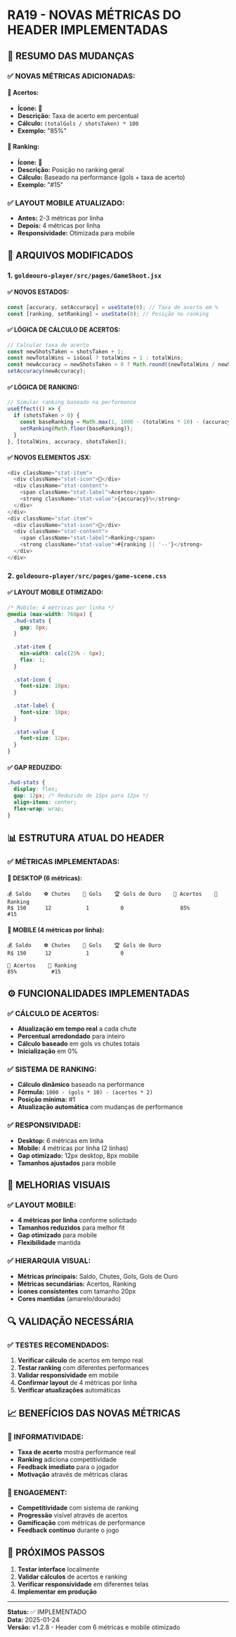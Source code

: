 # **RA19 - NOVAS MÉTRICAS DO HEADER IMPLEMENTADAS**

## **🎯 RESUMO DAS MUDANÇAS**

### **✅ NOVAS MÉTRICAS ADICIONADAS:**

#### **🎯 Acertos:**
- **Ícone:** 🎯
- **Descrição:** Taxa de acerto em percentual
- **Cálculo:** `(totalGols / shotsTaken) * 100`
- **Exemplo:** "85%"

#### **🏅 Ranking:**
- **Ícone:** 🏅
- **Descrição:** Posição no ranking geral
- **Cálculo:** Baseado na performance (gols + taxa de acerto)
- **Exemplo:** "#15"

### **✅ LAYOUT MOBILE ATUALIZADO:**
- **Antes:** 2-3 métricas por linha
- **Depois:** 4 métricas por linha
- **Responsividade:** Otimizada para mobile

## **🔧 ARQUIVOS MODIFICADOS**

### **1. `goldeouro-player/src/pages/GameShoot.jsx`**

#### **✅ NOVOS ESTADOS:**
```javascript
const [accuracy, setAccuracy] = useState(0); // Taxa de acerto em %
const [ranking, setRanking] = useState(0); // Posição no ranking
```

#### **✅ LÓGICA DE CÁLCULO DE ACERTOS:**
```javascript
// Calcular taxa de acerto
const newShotsTaken = shotsTaken + 1;
const newTotalWins = isGoal ? totalWins + 1 : totalWins;
const newAccuracy = newShotsTaken > 0 ? Math.round((newTotalWins / newShotsTaken) * 100) : 0;
setAccuracy(newAccuracy);
```

#### **✅ LÓGICA DE RANKING:**
```javascript
// Simular ranking baseado na performance
useEffect(() => {
  if (shotsTaken > 0) {
    const baseRanking = Math.max(1, 1000 - (totalWins * 10) - (accuracy * 2));
    setRanking(Math.floor(baseRanking));
  }
}, [totalWins, accuracy, shotsTaken]);
```

#### **✅ NOVOS ELEMENTOS JSX:**
```javascript
<div className="stat-item">
  <div className="stat-icon">🎯</div>
  <div className="stat-content">
    <span className="stat-label">Acertos</span>
    <strong className="stat-value">{accuracy}%</strong>
  </div>
</div>
<div className="stat-item">
  <div className="stat-icon">🏅</div>
  <div className="stat-content">
    <span className="stat-label">Ranking</span>
    <strong className="stat-value">#{ranking || '--'}</strong>
  </div>
</div>
```

### **2. `goldeouro-player/src/pages/game-scene.css`**

#### **✅ LAYOUT MOBILE OTIMIZADO:**
```css
/* Mobile: 4 métricas por linha */
@media (max-width: 768px) {
  .hud-stats {
    gap: 8px;
  }
  
  .stat-item {
    min-width: calc(25% - 6px);
    flex: 1;
  }
  
  .stat-icon {
    font-size: 18px;
  }
  
  .stat-label {
    font-size: 10px;
  }
  
  .stat-value {
    font-size: 12px;
  }
}
```

#### **✅ GAP REDUZIDO:**
```css
.hud-stats {
  display: flex;
  gap: 12px; /* Reduzido de 15px para 12px */
  align-items: center;
  flex-wrap: wrap;
}
```

## **📊 ESTRUTURA ATUAL DO HEADER**

### **✅ MÉTRICAS IMPLEMENTADAS:**

#### **🎨 DESKTOP (6 métricas):**
```
💰 Saldo    ⚽ Chutes    🥅 Gols    🏆 Gols de Ouro    🎯 Acertos    🏅 Ranking
R$ 150      12           1          0                  85%           #15
```

#### **📱 MOBILE (4 métricas por linha):**
```
💰 Saldo    ⚽ Chutes    🥅 Gols    🏆 Gols de Ouro
R$ 150      12           1          0

🎯 Acertos    🏅 Ranking
85%           #15
```

## **⚙️ FUNCIONALIDADES IMPLEMENTADAS**

### **✅ CÁLCULO DE ACERTOS:**
- **Atualização em tempo real** a cada chute
- **Percentual arredondado** para inteiro
- **Cálculo baseado** em gols vs chutes totais
- **Inicialização** em 0%

### **✅ SISTEMA DE RANKING:**
- **Cálculo dinâmico** baseado na performance
- **Fórmula:** `1000 - (gols * 10) - (acertos * 2)`
- **Posição mínima:** #1
- **Atualização automática** com mudanças de performance

### **✅ RESPONSIVIDADE:**
- **Desktop:** 6 métricas em linha
- **Mobile:** 4 métricas por linha (2 linhas)
- **Gap otimizado:** 12px desktop, 8px mobile
- **Tamanhos ajustados** para mobile

## **🎨 MELHORIAS VISUAIS**

### **✅ LAYOUT MOBILE:**
- **4 métricas por linha** conforme solicitado
- **Tamanhos reduzidos** para melhor fit
- **Gap otimizado** para mobile
- **Flexibilidade** mantida

### **✅ HIERARQUIA VISUAL:**
- **Métricas principais:** Saldo, Chutes, Gols, Gols de Ouro
- **Métricas secundárias:** Acertos, Ranking
- **Ícones consistentes** com tamanho 20px
- **Cores mantidas** (amarelo/dourado)

## **🔍 VALIDAÇÃO NECESSÁRIA**

### **✅ TESTES RECOMENDADOS:**
1. **Verificar cálculo** de acertos em tempo real
2. **Testar ranking** com diferentes performances
3. **Validar responsividade** em mobile
4. **Confirmar layout** de 4 métricas por linha
5. **Verificar atualizações** automáticas

## **📈 BENEFÍCIOS DAS NOVAS MÉTRICAS**

### **🎯 INFORMATIVIDADE:**
- **Taxa de acerto** mostra performance real
- **Ranking** adiciona competitividade
- **Feedback imediato** para o jogador
- **Motivação** através de métricas claras

### **🎯 ENGAGEMENT:**
- **Competitividade** com sistema de ranking
- **Progressão** visível através de acertos
- **Gamificação** com métricas de performance
- **Feedback contínuo** durante o jogo

## **📝 PRÓXIMOS PASSOS**

1. **Testar interface** localmente
2. **Validar cálculos** de acertos e ranking
3. **Verificar responsividade** em diferentes telas
4. **Implementar em produção**

---

**Status:** ✅ IMPLEMENTADO  
**Data:** 2025-01-24  
**Versão:** v1.2.8 - Header com 6 métricas e mobile otimizado
